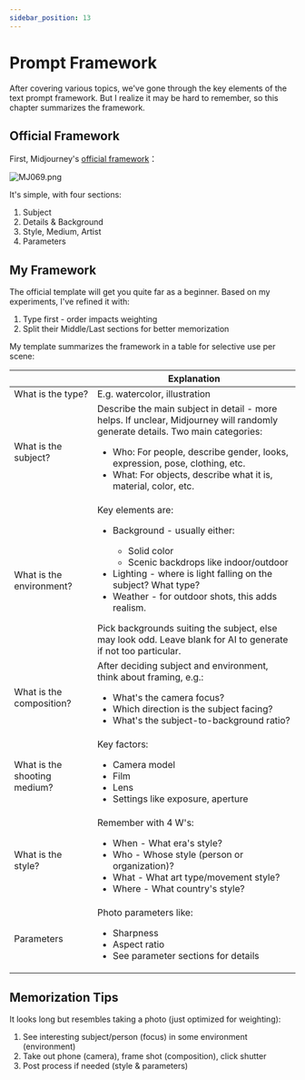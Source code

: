 ```yaml
---
sidebar_position: 13
---
```


# Prompt Framework

After covering various topics, we've gone through the key elements of the text prompt framework. But I realize it may be hard to remember, so this chapter summarizes the framework.

## Official Framework

First, Midjourney's [official framework](https://docs.google.com/document/d/e/2PACX-1vRHOxyEb-ERGi-BdZM8Z_piEP54m4HwO0z8scjmEurEp2UZVA6rFxvyKd15elYVHUWfP1oSA4CQFwxr/pub?utm_source=docs.google.com&utm_medium=tutorial&utm_campaign=midjourney)：

![MJ069.png](https://res.craft.do/user/full/d845172f-becd-4255-bf79-d722098b2d83/doc/15EA26B6-9B49-4076-B8D8-DFE53ABD52C8/70060242-A0D1-428F-B37F-99C1C5F67B80_2/1yZ5MH29LEiastmkyqX9BCQIBXOu7yJXR9d9DGXWtyEz/MJ069.png)

It's simple, with four sections:

1. Subject
2. Details & Background
3. Style, Medium, Artist
4. Parameters

## My Framework

The official template will get you quite far as a beginner. Based on my experiments, I've refined it with:

1. Type first - order impacts weighting
2. Split their Middle/Last sections for better memorization

My template summarizes the framework in a table for selective use per scene:

| <div style={{width:140}}></div> | **Explanation**                                                                                                                                                                                                                                                                                                                                                                       |
| ------------------------------- | ------------------------------------------------------------------------------------------------------------------------------------------------------------------------------------------------------------------------------------------------------------------------------------------------------------------------------------------------------------------------------------- |
| What is the type?               | E.g. watercolor, illustration                                                                                                                                                                                                                                                                                                                                                         |
| What is the subject?            | Describe the main subject in detail - more helps. If unclear, Midjourney will randomly generate details. Two main categories:<ul><li>Who: For people, describe gender, looks, expression, pose, clothing, etc.</li><li>What: For objects, describe what it is, material, color, etc.</li></ul>                                                                                        |
| What is the environment?        | Key elements are:<ul><li>Background - usually either:</li><ul><li>Solid color</li><li>Scenic backdrops like indoor/outdoor</li></ul><li>Lighting - where is light falling on the subject? What type?</li><li>Weather - for outdoor shots, this adds realism.</li></ul> Pick backgrounds suiting the subject, else may look odd. Leave blank for AI to generate if not too particular. |
| What is the composition?        | After deciding subject and environment, think about framing, e.g.:<ul><li>What's the camera focus?</li><li>Which direction is the subject facing?</li><li>What's the subject-to-background ratio?</li></ul>                                                                                                                                                                           |
| What is the shooting medium?    | Key factors:<ul><li>Camera model</li><li>Film</li><li>Lens</li><li>Settings like exposure, aperture</li></ul>                                                                                                                                                                                                                                                                         |
| What is the style?              | Remember with 4 W's:<ul><li>When - What era's style?</li><li>Who - Whose style (person or organization)?</li><li>What - What art type/movement style?</li><li>Where - What country's style?</li></ul>                                                                                                                                                                                 |
| Parameters                      | Photo parameters like:<ul><li>Sharpness</li><li>Aspect ratio</li><li>See parameter sections for details</li></ul>                                                                                                                                                                                                                                                                     |

## Memorization Tips

It looks long but resembles taking a photo (just optimized for weighting):

1. See interesting subject/person (focus) in some environment (environment)
2. Take out phone (camera), frame shot (composition), click shutter
3. Post process if needed (style & parameters)
